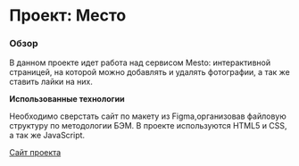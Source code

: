 # Проект: Место

### Обзор

В данном проекте идет работа над сервисом Mesto: интерактивной страницей, на которой можно добавлять и удалять фотографии, а так же ставить лайки на них. 

**Использованные технологии**

Необходимо сверстать сайт по макету из Figma,организовав файловую структуру по методологии БЭМ. В проекте используются HTML5 и CSS, а так же JavaScript.

[Сайт проекта](https://keeers.github.io/mesto/)

